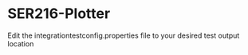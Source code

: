 # SER216-Plotter

Edit the integrationtestconfig.properties file to your desired test output location
